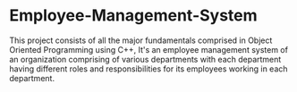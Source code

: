 # Employee-Management-System
This project consists of all the major fundamentals comprised in Object Oriented Programming using C++, It's an employee management system of an organization comprising of various departments with each department having different roles and responsibilities for its employees working in each department.
